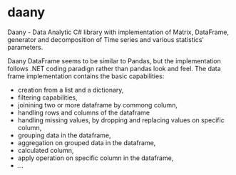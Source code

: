 # daany
Daany - Data Analytic C# library with implementation of Matrix, DataFrame, generator and decomposition of Time series and various statistics' parameters.

Daany DataFrame seems to be similar to Pandas, but the implementation follows .NET coding paradign rather than pandas look and feel. The data frame implementation contains the basic capabilities: 
 - creation from a list and a dictionary,
 - filtering capabilities,
 - joinining two or more dataframe by commong column, 
 - handling rows and columns of the dataframe
 - handling missing values, by dropping and replacing values on specific column,
 - grouping data in the dataframe,
 - aggregation on grouped data in the dataframe,
 - calculated column,
 - apply operation on specific column in the dataframe,
 - ...
